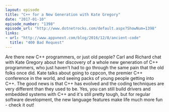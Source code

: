 ```yaml
---
layout: episode
title: "C++ for a New Generation with Kate Gregory"
date: "2017-01-10"
episode_number: "1398"
episode_url: "http://www.dotnetrocks.com/default.aspx?ShowNum=1398"
links:
- url: "http://www.appvnext.com/blog/2016/12/8/ancient-code"
  title: "400 Bad Request"
---
```


Are there new C++ programmers, or just old people? Carl and Richard chat with Kate Gregory about her discovery of a whole new generation of C++ programmers, who just haven't had to go through the same pain that the old folks once did. Kate talks about going to cppcon, the premier C++ conference in the world, and seeing packs of young people getting into C++. The good news is that C++ has evolved and the coding techniques are very different than they used to be. Yes, you can still build drivers and embedded systems with C++ and it's still pretty tough, but for regular software development, the new language features make life much more fun - check it out!
